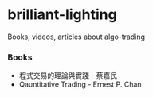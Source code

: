 # brilliant-lighting
Books, videos, articles about algo-trading

### Books
- 程式交易的理論與實踐 - 蔡嘉民
- Qauntitative Trading - Ernest P. Chan
